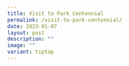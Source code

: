 ```yaml
---
title: Visit to Park Centennial
permalink: /visit-to-park-centennial/
date: 2023-01-07
layout: post
description: ""
image: ""
variant: tiptap
---
```

